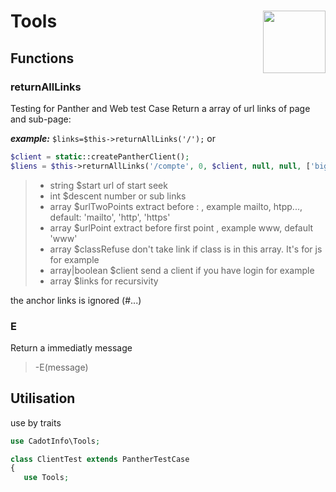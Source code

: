 # Tools <img align="right" width="100" height="100" src="https://avatars.githubusercontent.com/u/68180174?s=80 ">

## Functions

### returnAllLinks

Testing for Panther and Web test Case
Return a array of url links of page and sub-page:

**_example:_**
`$links=$this->returnAllLinks('/');`
or

```php
$client = static::createPantherClient();
$liens = $this->returnAllLinks('/compte', 0, $client, null, null, ['bigpicture']);
```

> - string $start url of start seek
> - int $descent number or sub links
> - array $urlTwoPoints extract before : , example mailto, htpp..., default: 'mailto', 'http', 'https'
> - array $urlPoint extract before first point , example www, default 'www'
> - array $classRefuse don't take link if class is in this array. It's for js for example
> - array|boolean $client send a client if you have login for example
> - array $links for recursivity

the anchor links is ignored (#...)

### E

Return a immediatly message

> -E(message)

## Utilisation

use by traits

```php
use CadotInfo\Tools;

class ClientTest extends PantherTestCase
{
   use Tools;
```
